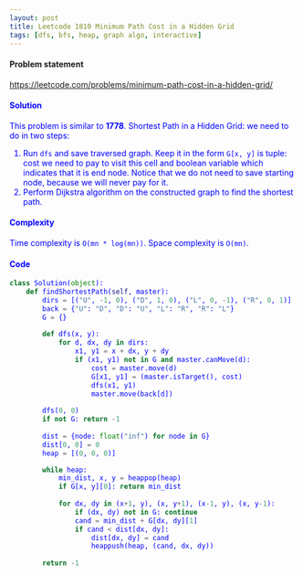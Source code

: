 ```yaml
---
layout: post
title: Leetcode 1810 Minimum Path Cost in a Hidden Grid
tags: [dfs, bfs, heap, graph algo, interactive]
---
```


#### Problem statement

<a href="https://leetcode.com/problems/minimum-path-cost-in-a-hidden-grid/"> <font color = blue>https://leetcode.com/problems/minimum-path-cost-in-a-hidden-grid/

#### Solution
This problem is similar to **1778**. Shortest Path in a Hidden Grid: we need to do in two steps:

1. Run `dfs` and save traversed graph. Keep it in the form `G[x, y]` is tuple: cost we need to pay to visit this cell and boolean variable which indicates that it is end node. Notice that we do not need to save starting node, because we will never pay for it.
2. Perform Dijkstra algorithm on the constructed graph to find the shortest path.

#### Complexity
Time complexity is `O(mn * log(mn))`. Space complexity is `O(mn)`.

#### Code
```python
class Solution(object):
    def findShortestPath(self, master):
        dirs = [("U", -1, 0), ("D", 1, 0), ("L", 0, -1), ("R", 0, 1)]
        back = {"U": "D", "D": "U", "L": "R", "R": "L"}
        G = {}
        
        def dfs(x, y):
            for d, dx, dy in dirs:
                x1, y1 = x + dx, y + dy
                if (x1, y1) not in G and master.canMove(d):
                    cost = master.move(d)
                    G[x1, y1] = (master.isTarget(), cost)
                    dfs(x1, y1)
                    master.move(back[d])
                    
        dfs(0, 0)
        if not G: return -1
        
        dist = {node: float("inf") for node in G}
        dist[0, 0] = 0
        heap = [(0, 0, 0)]

        while heap:
            min_dist, x, y = heappop(heap)
            if G[x, y][0]: return min_dist
            
            for dx, dy in (x+1, y), (x, y+1), (x-1, y), (x, y-1):
                if (dx, dy) not in G: continue
                cand = min_dist + G[dx, dy][1]
                if cand < dist[dx, dy]:
                    dist[dx, dy] = cand
                    heappush(heap, (cand, dx, dy))
                    
        return -1
```

